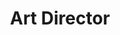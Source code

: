 ---
layout: default
image: ben.jpg
name: Ben De Rienzo
title: Art Director

social: 
  - account: twitter
    username: derienzo777
  - account: facebook
    username: derienzo777
  - account: instagram
    username: derienzo777
  - account: dribbble
    username: derienzo777
    
---